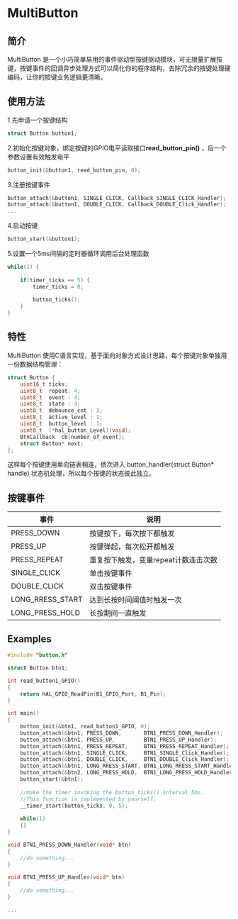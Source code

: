 # MultiButton

## 简介
MultiButton 是一个小巧简单易用的事件驱动型按键驱动模块，可无限量扩展按键，按键事件的回调异步处理方式可以简化你的程序结构，去除冗余的按键处理硬编码，让你的按键业务逻辑更清晰。

## 使用方法
1.先申请一个按键结构

```c
struct Button button1;
```
2.初始化按键对象，绑定按键的GPIO电平读取接口**read_button_pin()** ，后一个参数设置有效触发电平

```c
button_init(&button1, read_button_pin, 0);
```
3.注册按键事件

```c
button_attach(&button1, SINGLE_CLICK, Callback_SINGLE_CLICK_Handler);
button_attach(&button1, DOUBLE_CLICK, Callback_DOUBLE_Click_Handler);
...
```
4.启动按键

```c
button_start(&button1);
```
5.设置一个5ms间隔的定时器循环调用后台处理函数

```c
while(1) {
    ...
    if(timer_ticks == 5) {
        timer_ticks = 0;
        
        button_ticks();
    }
}
```

## 特性

MultiButton 使用C语言实现，基于面向对象方式设计思路，每个按键对象单独用一份数据结构管理：

```c
struct Button {
	uint16_t ticks;
	uint8_t  repeat: 4;
	uint8_t  event : 4;
	uint8_t  state : 3;
	uint8_t  debounce_cnt : 3; 
	uint8_t  active_level : 1;
	uint8_t  button_level : 1;
	uint8_t  (*hal_button_Level)(void);
	BtnCallback  cb[number_of_event];
	struct Button* next;
};
```
这样每个按键使用单向链表相连，依次进入 button_handler(struct Button* handle) 状态机处理，所以每个按键的状态彼此独立。


## 按键事件

事件 | 说明
---|---
PRESS_DOWN | 按键按下，每次按下都触发
PRESS_UP | 按键弹起，每次松开都触发
PRESS_REPEAT | 重复按下触发，变量repeat计数连击次数
SINGLE_CLICK | 单击按键事件
DOUBLE_CLICK | 双击按键事件
LONG_RRESS_START | 达到长按时间阈值时触发一次
LONG_PRESS_HOLD | 长按期间一直触发


## Examples

```c
#include "button.h"

struct Button btn1;

int read_button1_GPIO() 
{
	return HAL_GPIO_ReadPin(B1_GPIO_Port, B1_Pin);
}

int main()
{
	button_init(&btn1, read_button1_GPIO, 0);
	button_attach(&btn1, PRESS_DOWN,       BTN1_PRESS_DOWN_Handler);
	button_attach(&btn1, PRESS_UP,         BTN1_PRESS_UP_Handler);
	button_attach(&btn1, PRESS_REPEAT,     BTN1_PRESS_REPEAT_Handler);
	button_attach(&btn1, SINGLE_CLICK,     BTN1_SINGLE_Click_Handler);
	button_attach(&btn1, DOUBLE_CLICK,     BTN1_DOUBLE_Click_Handler);
	button_attach(&btn1, LONG_RRESS_START, BTN1_LONG_RRESS_START_Handler);
	button_attach(&btn2, LONG_PRESS_HOLD,  BTN1_LONG_PRESS_HOLD_Handler);
	button_start(&btn1);
	
	//make the timer invoking the button_ticks() interval 5ms.
	//This function is implemented by yourself.
	__timer_start(button_ticks, 0, 5); 
	
	while(1) 
	{}
}

void BTN1_PRESS_DOWN_Handler(void* btn)
{
	//do something...
}

void BTN1_PRESS_UP_Handler(void* btn)
{
	//do something...
}

...
```

